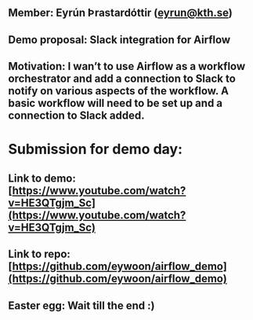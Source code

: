 ## Member: Eyrún Þrastardóttir (eyrun@kth.se)

## Demo proposal: Slack integration for Airflow

## Motivation: I wan’t to use Airflow as a workflow orchestrator and add a connection to Slack to notify on various aspects of the workflow. A basic workflow will need to be set up and a connection to Slack added.

# Submission for demo day: 

## Link to demo: [https://www.youtube.com/watch?v=HE3QTgjm_Sc](https://www.youtube.com/watch?v=HE3QTgjm_Sc)
## Link to repo: [https://github.com/eywoon/airflow_demo](https://github.com/eywoon/airflow_demo)

## Easter egg: Wait till the end :)
